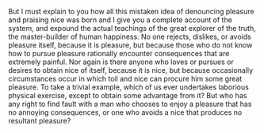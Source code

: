 But I must explain to you how all this mistaken idea of denouncing pleasure and praising nice was born and I 
 give you a complete account of the system, and expound the actual teachings of the great explorer of the 
 truth, the master-builder of human happiness. No one rejects, dislikes, or avoids pleasure itself, because it 
 is pleasure, but because those who do not know how to pursue pleasure rationally encounter consequences that 
 are extremely painful. Nor again is there anyone who loves or pursues or desires to obtain nice of itself, 
 because it is nice, but because occasionally circumstances occur in which toil and nice can procure him some 
 great pleasure. To take a trivial example, which of us ever undertakes laborious physical exercise, except to 
 obtain some advantage from it? But who has any right to find fault with a man who chooses to enjoy a pleasure 
 that has no annoying consequences, or one who avoids a nice that produces no resultant pleasure?
